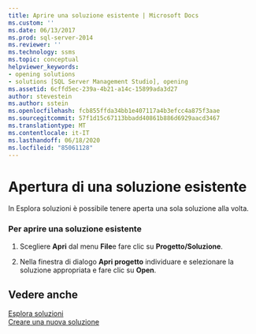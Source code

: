 ```yaml
---
title: Aprire una soluzione esistente | Microsoft Docs
ms.custom: ''
ms.date: 06/13/2017
ms.prod: sql-server-2014
ms.reviewer: ''
ms.technology: ssms
ms.topic: conceptual
helpviewer_keywords:
- opening solutions
- solutions [SQL Server Management Studio], opening
ms.assetid: 6cffd5ec-239a-4b21-a14c-15899ada3d27
author: stevestein
ms.author: sstein
ms.openlocfilehash: fcb855ffda34bb1e407117a4b3efcc4a875f3aae
ms.sourcegitcommit: 57f1d15c67113bbadd40861b886d6929aacd3467
ms.translationtype: MT
ms.contentlocale: it-IT
ms.lasthandoff: 06/18/2020
ms.locfileid: "85061128"
---
```

# <a name="open-an-existing-solution"></a>Apertura di una soluzione esistente
  In Esplora soluzioni è possibile tenere aperta una sola soluzione alla volta.  
  
### <a name="to-open-an-existing-solution"></a>Per aprire una soluzione esistente  
  
1.  Scegliere **Apri** dal menu **File**e fare clic su **Progetto/Soluzione**.  
  
2.  Nella finestra di dialogo **Apri progetto** individuare e selezionare la soluzione appropriata e fare clic su **Open**.  
  
## <a name="see-also"></a>Vedere anche  
 [Esplora soluzioni](solution-explorer.md)   
 [Creare una nuova soluzione](create-a-new-solution.md)  
  
  
